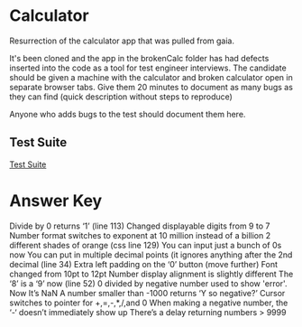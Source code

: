 # Calculator

Resurrection of the calculator app that was pulled from gaia.

It's been cloned and the app in the brokenCalc folder has had defects inserted into the code as a tool for test engineer interviews. The candidate should be given a machine with the calculator and broken calculator open in separate browser tabs. Give them 20 minutes to document as many bugs as they can find (quick description without steps to reproduce)

Anyone who adds bugs to the test should document them here.

## Test Suite

[Test Suite](http://mozilla.github.io/calculator/test/)

# Answer Key


Divide by 0 returns ‘1’ (line 113)
Changed displayable digits from 9 to 7
Number format switches to exponent at 10 million instead of a billion
2 different shades of orange (css line 129)
You can input just a bunch of 0s now 
You can put in multiple decimal points (it ignores anything after the 2nd decimal (line 34)
Extra left padding on the ‘0’ button (move further)
Font changed from 10pt to 12pt
Number display alignment is slightly different 
The ‘8’ is a ‘9’ now (line 52)
0 divided by negative number used to show 'error'. Now It’s NaN
A number smaller than -1000 returns ‘Y so negative?’
Cursor switches to pointer for +,=,-,*,/,and 0
When making a negative number, the ‘-‘ doesn’t immediately show up
There’s a delay returning numbers > 9999
